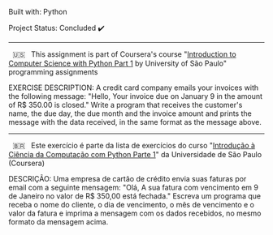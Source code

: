 Built with: Python

Project Status: Concluded :heavy_check_mark:

-------------------------------------------------------------------------------------------------------------------------------------------------------

&nbsp; 🇺🇸 &nbsp; This assignment is part of Coursera's course "[Introduction to Computer Science with Python Part 1](https://www.coursera.org/learn/ciencia-computacao-python-conceitos) by University of São Paulo" programming assignments

EXERCISE DESCRIPTION: A credit card company emails your invoices with the following message: "Hello, Your invoice due on January 9 in the amount of R$ 350.00 is closed." Write a program that receives the customer's name, the due day, the due month and the invoice amount and prints the message with the data received, in the same format as the message above.


-------------------------------------------------------------------------------------------------------------------------------------------------------


&nbsp; 🇧🇷 &nbsp; Este exercício é parte da lista de exercícios do curso "[Introdução à Ciência da Computação com Python Parte 1](https://www.coursera.org/learn/ciencia-computacao-python-conceitos)" da Universidade de São Paulo (Coursera) 


DESCRIÇÃO: Uma empresa de cartão de crédito envia suas faturas por email com a seguinte mensagem: "Olá, A sua fatura com vencimento em 9 de Janeiro no valor de R$ 350,00 está fechada." Escreva um programa que receba o nome do cliente, o dia de vencimento, o mês de vencimento e o valor da fatura e imprima a mensagem com os dados recebidos, no mesmo formato da mensagem acima.
